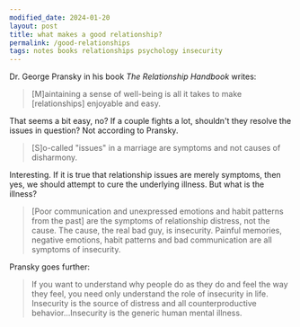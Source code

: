 ```yaml
---
modified_date: 2024-01-20
layout: post
title: what makes a good relationship?
permalink: /good-relationships
tags: notes books relationships psychology insecurity
---
```


Dr. George Pransky in his book _The Relationship Handbook_ writes:

> [M]aintaining a sense of well-being is all it takes to make [relationships] enjoyable and easy.

<!--more-->

That seems a bit easy, no?
If a couple fights a lot, shouldn't they resolve the issues in question?
Not according to Pransky.

> [S]o-called "issues" in a marriage are symptoms and not causes of disharmony.

Interesting.
If it is true that relationship issues are merely symptoms, then yes, we should attempt to cure the underlying illness.
But what is the illness?

> [Poor communication and unexpressed emotions and habit patterns from the past] are the symptoms of relationship distress, not the cause. The cause, the real bad guy, is insecurity. Painful memories, negative emotions, habit patterns and bad communication are all symptoms of insecurity.

Pransky goes further:

> If you want to understand why people do as they do and feel the way they feel, you need only understand the role of insecurity in life. Insecurity is the source of distress and all counterproductive behavior...Insecurity is the generic human mental illness.